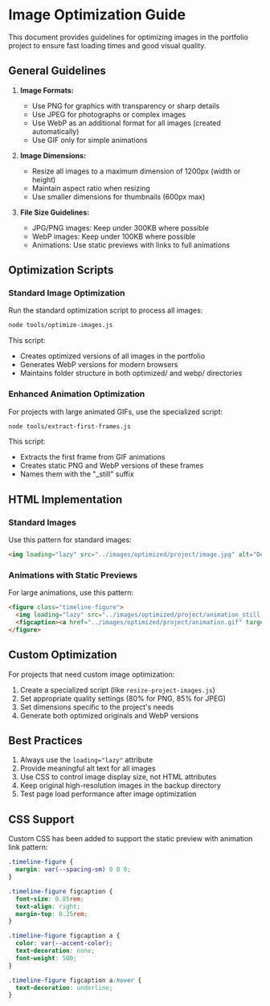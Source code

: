 # Image Optimization Guide

This document provides guidelines for optimizing images in the portfolio project to ensure fast loading times and good visual quality.

## General Guidelines

1. **Image Formats:**
   - Use PNG for graphics with transparency or sharp details
   - Use JPEG for photographs or complex images
   - Use WebP as an additional format for all images (created automatically)
   - Use GIF only for simple animations

2. **Image Dimensions:**
   - Resize all images to a maximum dimension of 1200px (width or height)
   - Maintain aspect ratio when resizing
   - Use smaller dimensions for thumbnails (600px max)

3. **File Size Guidelines:**
   - JPG/PNG images: Keep under 300KB where possible
   - WebP images: Keep under 100KB where possible
   - Animations: Use static previews with links to full animations

## Optimization Scripts

### Standard Image Optimization

Run the standard optimization script to process all images:

```bash
node tools/optimize-images.js
```

This script:
- Creates optimized versions of all images in the portfolio
- Generates WebP versions for modern browsers
- Maintains folder structure in both optimized/ and webp/ directories

### Enhanced Animation Optimization

For projects with large animated GIFs, use the specialized script:

```bash
node tools/extract-first-frames.js
```

This script:
- Extracts the first frame from GIF animations
- Creates static PNG and WebP versions of these frames
- Names them with the "_still" suffix

## HTML Implementation

### Standard Images

Use this pattern for standard images:

```html
<img loading="lazy" src="../images/optimized/project/image.jpg" alt="Description" class="timeline-image">
```

### Animations with Static Previews

For large animations, use this pattern:

```html
<figure class="timeline-figure">
  <img loading="lazy" src="../images/optimized/project/animation_still.png" alt="Description" class="timeline-image">
  <figcaption><a href="../images/optimized/project/animation.gif" target="_blank">View Animation</a></figcaption>
</figure>
```

## Custom Optimization

For projects that need custom image optimization:

1. Create a specialized script (like `resize-project-images.js`)
2. Set appropriate quality settings (80% for PNG, 85% for JPEG)
3. Set dimensions specific to the project's needs
4. Generate both optimized originals and WebP versions

## Best Practices

1. Always use the `loading="lazy"` attribute
2. Provide meaningful alt text for all images
3. Use CSS to control image display size, not HTML attributes
4. Keep original high-resolution images in the backup directory
5. Test page load performance after image optimization

## CSS Support

Custom CSS has been added to support the static preview with animation link pattern:

```css
.timeline-figure {
  margin: var(--spacing-sm) 0 0 0;
}

.timeline-figure figcaption {
  font-size: 0.85rem;
  text-align: right;
  margin-top: 0.25rem;
}

.timeline-figure figcaption a {
  color: var(--accent-color);
  text-decoration: none;
  font-weight: 500;
}

.timeline-figure figcaption a:hover {
  text-decoration: underline;
}
```